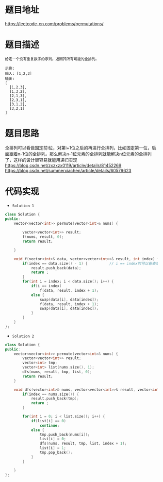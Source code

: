 # 题目地址
https://leetcode-cn.com/problems/permutations/  

# 题目描述
```
给定一个没有重复数字的序列，返回其所有可能的全排列。

示例:
输入: [1,2,3]
输出:
[
  [1,2,3],
  [1,3,2],
  [2,1,3],
  [2,3,1],
  [3,1,2],
  [3,2,1]
]
```

# 题目思路
全排列可以看做固定前i位，对第i+1位之后的再进行全排列，比如固定第一位，后面跟着n-1位的全排列。那么解决n-1位元素的全排列就能解决n位元素的全排列了，这样的设计很容易就能用递归实现
https://blog.csdn.net/zxzxzx0119/article/details/81452269  
https://blog.csdn.net/summerxiachen/article/details/60579623

# 代码实现
* `Solution 1`
```C++
class Solution {
public:
    vector<vector<int>> permute(vector<int>& nums) {
        
        vector<vector<int>> result;
        f(nums, result, 0);
        return result;

    }

    void f(vector<int>& data, vector<vector<int>>& result, int index) {
        if(index == data.size() - 1) {          // i == index时可以省去交换操作
            result.push_back(data);
            return ;
        }
        for(int i = index; i < data.size(); i++) {
            if(i == index)
                f(data, result, index + 1);
            else {
                swap(data[i], data[index]);
                f(data, result, index + 1);
                swap(data[i], data[index]);
            }
        }
    }
};
```    

* `Solution 2`
```C++
class Solution {
public:
    vector<vector<int>> permute(vector<int>& nums) {
        vector<vector<int>> result;
        vector<int> tmp;
        vector<int> list(nums.size(), 1);
        dfs(nums, result, tmp, list, 0);
        return result;
    }

    void dfs(vector<int>& nums, vector<vector<int>>& result, vector<int>& tmp, vector<int>& list, int index) {
        if(index == nums.size()) {
            result.push_back(tmp);
            return ;
        }

        for(int i = 0; i < list.size(); i++) {
            if(list[i] == 0)
                continue;
            else {
                tmp.push_back(nums[i]);
                list[i] = 0;
                dfs(nums, result, tmp, list, index + 1);
                list[i] = 1;
                tmp.pop_back();
            }
        }

    }
};
```
